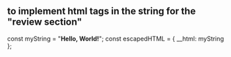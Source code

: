 to implement html tags in the string for the "review section"
----------------------------------------------
const myString = "<b>Hello, World!</b>";
const escapedHTML = { __html: myString };

<div dangerouslySetInnerHTML={escapedHTML}/>


